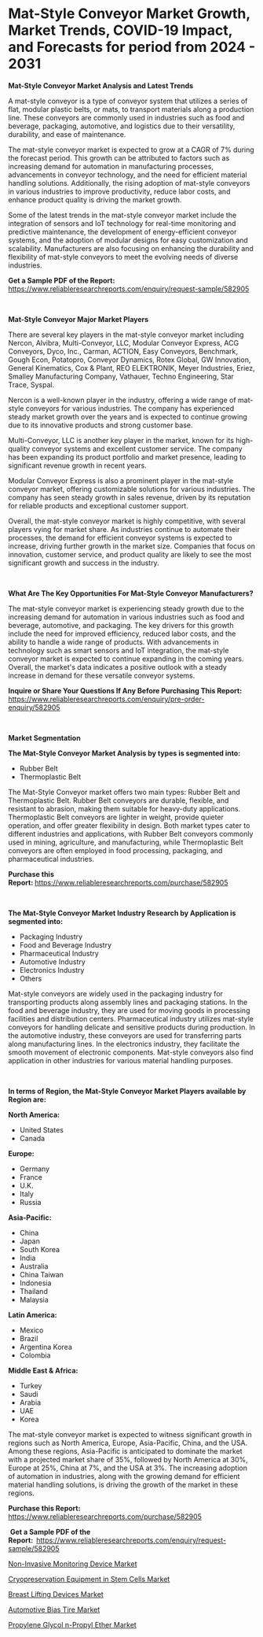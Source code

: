 <p><h1>Mat-Style Conveyor Market Growth, Market Trends, COVID-19 Impact, and Forecasts for period from 2024 - 2031</h1></p><p><strong>Mat-Style Conveyor Market Analysis and Latest Trends</strong></p>
<p><p>A mat-style conveyor is a type of conveyor system that utilizes a series of flat, modular plastic belts, or mats, to transport materials along a production line. These conveyors are commonly used in industries such as food and beverage, packaging, automotive, and logistics due to their versatility, durability, and ease of maintenance.</p><p>The mat-style conveyor market is expected to grow at a CAGR of 7% during the forecast period. This growth can be attributed to factors such as increasing demand for automation in manufacturing processes, advancements in conveyor technology, and the need for efficient material handling solutions. Additionally, the rising adoption of mat-style conveyors in various industries to improve productivity, reduce labor costs, and enhance product quality is driving the market growth.</p><p>Some of the latest trends in the mat-style conveyor market include the integration of sensors and IoT technology for real-time monitoring and predictive maintenance, the development of energy-efficient conveyor systems, and the adoption of modular designs for easy customization and scalability. Manufacturers are also focusing on enhancing the durability and flexibility of mat-style conveyors to meet the evolving needs of diverse industries.</p></p>
<p><strong>Get a Sample PDF of the Report:&nbsp;</strong> <a href="https://www.reliableresearchreports.com/enquiry/request-sample/582905">https://www.reliableresearchreports.com/enquiry/request-sample/582905</a></p>
<p>&nbsp;</p>
<p><strong>Mat-Style Conveyor Major Market Players</strong></p>
<p><p>There are several key players in the mat-style conveyor market including Nercon, Alvibra, Multi-Conveyor, LLC, Modular Conveyor Express, ACG Conveyors, Dyco, Inc., Carman, ACTION, Easy Conveyors, Benchmark, Gough Econ, Potatopro, Conveyor Dynamics, Rotex Global, GW Innovation, General Kinematics, Cox & Plant, REO ELEKTRONIK, Meyer Industries, Eriez, Smalley Manufacturing Company, Vathauer, Techno Engineering, Star Trace, Syspal.</p><p>Nercon is a well-known player in the industry, offering a wide range of mat-style conveyors for various industries. The company has experienced steady market growth over the years and is expected to continue growing due to its innovative products and strong customer base.</p><p>Multi-Conveyor, LLC is another key player in the market, known for its high-quality conveyor systems and excellent customer service. The company has been expanding its product portfolio and market presence, leading to significant revenue growth in recent years.</p><p>Modular Conveyor Express is also a prominent player in the mat-style conveyor market, offering customizable solutions for various industries. The company has seen steady growth in sales revenue, driven by its reputation for reliable products and exceptional customer support.</p><p>Overall, the mat-style conveyor market is highly competitive, with several players vying for market share. As industries continue to automate their processes, the demand for efficient conveyor systems is expected to increase, driving further growth in the market size. Companies that focus on innovation, customer service, and product quality are likely to see the most significant growth and success in the industry.</p></p>
<p>&nbsp;</p>
<p><strong>What Are The Key Opportunities For Mat-Style Conveyor Manufacturers?</strong></p>
<p><p>The mat-style conveyor market is experiencing steady growth due to the increasing demand for automation in various industries such as food and beverage, automotive, and packaging. The key drivers for this growth include the need for improved efficiency, reduced labor costs, and the ability to handle a wide range of products. With advancements in technology such as smart sensors and IoT integration, the mat-style conveyor market is expected to continue expanding in the coming years. Overall, the market's data indicates a positive outlook with a steady increase in demand for these versatile conveyor systems.</p></p>
<p><strong>Inquire or Share Your Questions If Any Before Purchasing This Report:</strong> <a href="https://www.reliableresearchreports.com/enquiry/pre-order-enquiry/582905">https://www.reliableresearchreports.com/enquiry/pre-order-enquiry/582905</a></p>
<p>&nbsp;</p>
<p><strong>Market Segmentation</strong></p>
<p><strong>The Mat-Style Conveyor Market Analysis by types is segmented into:</strong></p>
<p><ul><li>Rubber Belt</li><li>Thermoplastic Belt</li></ul></p>
<p><p>The Mat-Style Conveyor market offers two main types: Rubber Belt and Thermoplastic Belt. Rubber Belt conveyors are durable, flexible, and resistant to abrasion, making them suitable for heavy-duty applications. Thermoplastic Belt conveyors are lighter in weight, provide quieter operation, and offer greater flexibility in design. Both market types cater to different industries and applications, with Rubber Belt conveyors commonly used in mining, agriculture, and manufacturing, while Thermoplastic Belt conveyors are often employed in food processing, packaging, and pharmaceutical industries.</p></p>
<p><strong>Purchase this Report:&nbsp;</strong><a href="https://www.reliableresearchreports.com/purchase/582905">https://www.reliableresearchreports.com/purchase/582905</a></p>
<p>&nbsp;</p>
<p><strong>The Mat-Style Conveyor Market Industry Research by Application is segmented into:</strong></p>
<p><ul><li>Packaging Industry</li><li>Food and Beverage Industry</li><li>Pharmaceutical Industry</li><li>Automotive Industry</li><li>Electronics Industry</li><li>Others</li></ul></p>
<p><p>Mat-style conveyors are widely used in the packaging industry for transporting products along assembly lines and packaging stations. In the food and beverage industry, they are used for moving goods in processing facilities and distribution centers. Pharmaceutical industry utilizes mat-style conveyors for handling delicate and sensitive products during production. In the automotive industry, these conveyors are used for transferring parts along manufacturing lines. In the electronics industry, they facilitate the smooth movement of electronic components. Mat-style conveyors also find application in other industries for various material handling purposes.</p></p>
<p>&nbsp;</p>
<p><strong>In terms of Region, the Mat-Style Conveyor Market Players available by Region are:</strong></p>
<p>
    <p> <strong> North America: </strong>
        <ul>
            <li>United States</li>
            <li>Canada</li>
        </ul>
        </p> 
    <p> <strong> Europe: </strong>
        <ul>
            <li>Germany</li>
            <li>France</li>
            <li>U.K.</li>
            <li>Italy</li>
            <li>Russia</li>
        </ul>
        </p> 
    <p> <strong> Asia-Pacific: </strong>
        <ul>
            <li>China</li>
            <li>Japan</li>
            <li>South Korea</li>
            <li>India</li>
            <li>Australia</li>
            <li>China Taiwan</li>
            <li>Indonesia</li>
            <li>Thailand</li>
            <li>Malaysia</li>
        </ul>
        </p> 
    <p> <strong> Latin America: </strong>
        <ul>
            <li>Mexico</li>
            <li>Brazil</li>
            <li>Argentina Korea</li>
            <li>Colombia</li>
        </ul>
        </p> 
    <p> <strong> Middle East & Africa: </strong>
        <ul>
            <li>Turkey</li>
            <li>Saudi</li>
            <li>Arabia</li>
            <li>UAE</li>
            <li>Korea</li>
        </ul>
    </p>
    </p>
<p><p>The mat-style conveyor market is expected to witness significant growth in regions such as North America, Europe, Asia-Pacific, China, and the USA. Among these regions, Asia-Pacific is anticipated to dominate the market with a projected market share of 35%, followed by North America at 30%, Europe at 25%, China at 7%, and the USA at 3%. The increasing adoption of automation in industries, along with the growing demand for efficient material handling solutions, is driving the growth of the market in these regions.</p></p>
<p><strong>Purchase this Report: </strong><a href="https://www.reliableresearchreports.com/purchase/582905">https://www.reliableresearchreports.com/purchase/582905</a></p>
<p>&nbsp;<strong>Get a Sample PDF of the Report:&nbsp;&nbsp;</strong><a href="https://www.reliableresearchreports.com/enquiry/request-sample/582905">https://www.reliableresearchreports.com/enquiry/request-sample/582905</a></p>
<p><strong></strong></p>
<p><p><a href="https://medium.com/@margaretlee84/non-invasive-monitoring-device-market-outlook-industry-overview-and-forecast-2024-to-2031-2e5a9a1a02bd">Non-Invasive Monitoring Device Market</a></p><p><a href="https://medium.com/@scanw41036/cryopreservation-equipment-in-stem-cells-market-size-market-outlook-and-market-forecast-2024-to-5ba86890fd5f">Cryopreservation Equipment in Stem Cells Market</a></p><p><a href="https://medium.com/@scanw41036/breast-lifting-devices-market-share-evolution-and-market-growth-trends-2024-2031-54b7a2356a82">Breast Lifting Devices Market</a></p><p><a href="https://github.com/gulaimolin/Market-Research-Report-List-3/blob/main/automotive-bias-tire-market.md">Automotive Bias Tire Market</a></p><p><a href="https://github.com/RoccoManning/Market-Research-Report-List-3/blob/main/propylene-glycol-n-propyl-ether-market.md">Propylene Glycol n-Propyl Ether Market</a></p></p>